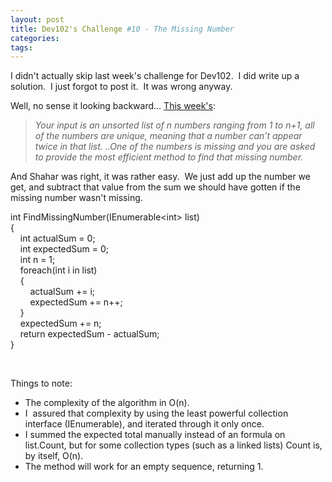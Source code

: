 ```yaml
---
layout: post
title: Dev102's Challenge #10 - The Missing Number
categories: 
tags: 
---
```


  <p>I didn't actually skip last week's challenge for Dev102.  I did write up a solution.  I just forgot to post it.  It was wrong anyway.</p>  <p>Well, no sense it looking backward... <a href="http://www.dev102.com/net/a-programming-job-interview-challenge-10-the-missing-number/">This week's</a>:</p>  <blockquote>   <p><em>Your input is an unsorted list of n numbers ranging from 1 to n+1, all of the numbers are unique, meaning that a number can’t appear twice in that list. ..One of the numbers is missing and you are asked to provide the most efficient method to find that missing number.</em></p> </blockquote>  <p>And Shahar was right, it was rather easy.  We just add up the number we get, and subtract that value from the sum we should have gotten if the missing number wasn't missing.</p>  <p>int FindMissingNumber(IEnumerable&lt;int&gt; list)    <br />{     <br />    int actualSum = 0;     <br />    int expectedSum = 0;     <br />    int n = 1;     <br />    foreach(int i in list)     <br />    {     <br />        actualSum += i;     <br />        expectedSum += n++;     <br />    }     <br />    expectedSum += n;     <br />    return expectedSum - actualSum;     <br />} </p>  <p> </p>  <p>Things to note:</p>  <ul>   <li>The complexity of the algorithm in O(n).   </li>    <li>I  assured that complexity by using the least powerful collection interface (IEnumerable), and iterated through it only once. </li>    <li>I summed the expected total manually instead of an formula on list.Count, but for some collection types (such as a linked lists) Count is, by itself, O(n). </li>    <li>The method will work for an empty sequence, returning 1. </li> </ul>